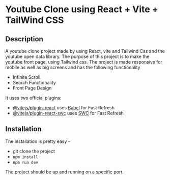 # Youtube Clone using React + Vite + TailWind CSS

## Description

A youtube clone project made by using React, vite and Tailwind Css and the youtube open data library. The purpose of this project
is to make the youtube front page, using Tailwind css. The project is made responsive for mobile as well as big screens and has
the following functionality

- Infinite Scroll
- Search Functionality
- Front Page Design

It uses two official plugins:

- [@vitejs/plugin-react](https://github.com/vitejs/vite-plugin-react/blob/main/packages/plugin-react/README.md) uses [Babel](https://babeljs.io/) for Fast Refresh
- [@vitejs/plugin-react-swc](https://github.com/vitejs/vite-plugin-react-swc) uses [SWC](https://swc.rs/) for Fast Refresh

## Installation

The installation is pretty easy -

- git clone the project
- `npm install`
- `npm run dev`

The project should be up and running on a specific port.
